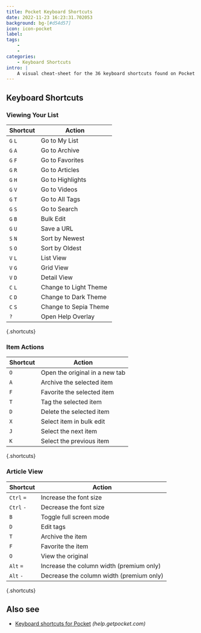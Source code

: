 ```yaml
---
title: Pocket Keyboard Shortcuts
date: 2022-11-23 16:23:31.702053
background: bg-[#d54d57]
icon: icon-pocket
label: 
tags: 
    - 
    - 
categories:
    - Keyboard Shortcuts
intro: |
    A visual cheat-sheet for the 36 keyboard shortcuts found on Pocket for Web
---
```




Keyboard Shortcuts
------------------



### Viewing Your List

Shortcut | Action
---|---
`G` `L`  | Go to My List
`G` `A`  | Go to Archive
`G` `F`  | Go to Favorites
`G` `R`  | Go to Articles
`G` `H`  | Go to Highlights
`G` `V`  | Go to Videos
`G` `T`  | Go to All Tags
`G` `S`  | Go to Search
`G` `B`  | Bulk Edit
`G` `U`  | Save a URL
`S` `N`  | Sort by Newest
`S` `O`  | Sort by Oldest
`V` `L`  | List View
`V` `G`  | Grid View
`V` `D`  | Detail View
`C` `L`  | Change to Light Theme
`C` `D`  | Change to Dark Theme
`C` `S`  | Change to Sepia Theme
`?`  | Open Help Overlay
{.shortcuts}


### Item Actions

Shortcut | Action
---|---
`O`  | Open the original in a new tab
`A`  | Archive the selected item
`F`  | Favorite the selected item
`T`  | Tag the selected item
`D`  | Delete the selected item
`X`  | Select item in bulk edit
`J`  | Select the next item
`K`  | Select the previous item
{.shortcuts}


### Article View

Shortcut | Action
---|---
`Ctrl` `=`  | Increase the font size
`Ctrl` `-`  | Decrease the font size
`B`  | Toggle full screen mode
`D`  | Edit tags
`T`  | Archive the item
`F`  | Favorite the item
`O`  | View the original
`Alt` `=`  | Increase the column width (premium only)
`Alt` `-`  | Decrease the column width (premium only)
{.shortcuts}




Also see
--------
- [Keyboard shortcuts for Pocket](https://help.getpocket.com/article/994-keyboard-shortcuts-in-pocket-for-web) _(help.getpocket.com)_
